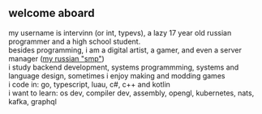 ## welcome aboard
my username is intervinn (or int, typevs), a lazy 17 year old russian programmer and a high school student. <br/>
besides programming, i am a digital artist, a gamer, and even a server manager ([my russian "smp"](https://waltercraft.vercel.app)) <br/>
i study backend development, systems programmming, systems and language design, sometimes i enjoy making and modding games  <br/>
i code in: go, typescript, luau, c#, c++ and kotlin <br/>
i want to learn: os dev, compiler dev, assembly, opengl, kubernetes, nats, kafka, graphql
